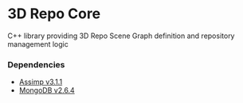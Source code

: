 3D Repo Core
========

C++ library providing 3D Repo Scene Graph definition and repository management logic

### Dependencies

- [Assimp v3.1.1](https://github.com/assimp/assimp/tree/v3.1.1)
- [MongoDB v2.6.4](https://github.com/mongodb/mongo/tree/r2.6.4)
